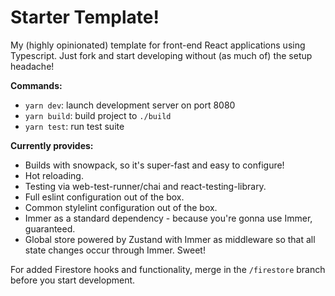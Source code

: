# Starter Template!

My (highly opinionated) template for front-end React applications using Typescript. Just fork and start developing without (as much of) the setup headache!

**Commands:**

* `yarn dev`: launch development server on port 8080
* `yarn build`: build project to `./build`
* `yarn test`: run test suite

**Currently provides:**

* Builds with snowpack, so it's super-fast and easy to configure!
* Hot reloading.
* Testing via web-test-runner/chai and react-testing-library.
* Full eslint configuration out of the box.
* Common stylelint configuration out of the box.
* Immer as a standard dependency - because you're gonna use Immer, guaranteed.
* Global store powered by Zustand with Immer as middleware so that all state changes occur through Immer. Sweet!

For added Firestore hooks and functionality, merge in the `/firestore` branch before you start development.
